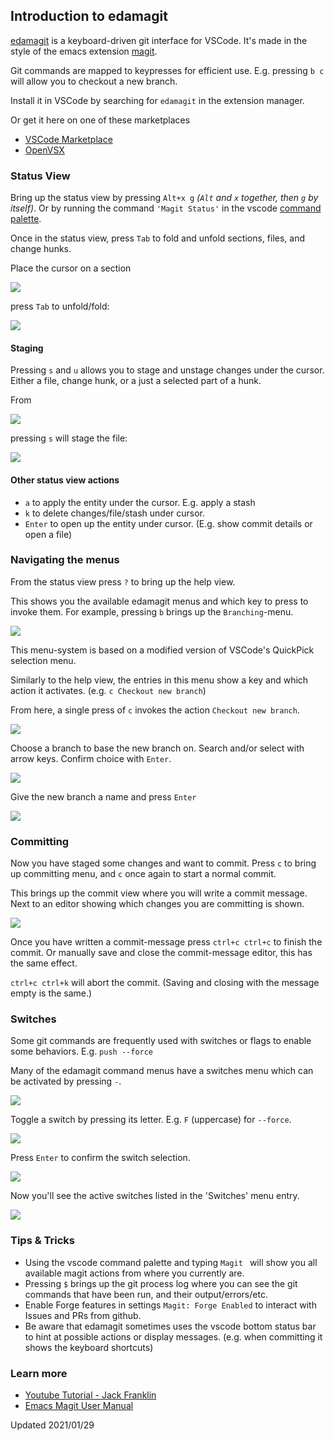 ## Introduction to edamagit

[edamagit](https://marketplace.visualstudio.com/items?itemName=kahole.magit) is a keyboard-driven git interface for VSCode. It's made in the style of the emacs extension [magit](https://magit.vc/).

Git commands are mapped to keypresses for efficient use. E.g. pressing `b c` will allow you to checkout a new branch.

Install it in VSCode by searching for `edamagit` in the extension manager.

Or get it here on one of these marketplaces
- [VSCode Marketplace](https://marketplace.visualstudio.com/items?itemName=kahole.magit)
- [OpenVSX](https://open-vsx.org/extension/kahole/magit)

### Status View

Bring up the status view by pressing `Alt+x g` _(`Alt` and `x` together, then `g` by itself)_.
Or by running the command `'Magit Status'` in the vscode [command palette](https://code.visualstudio.com/docs/getstarted/userinterface#_command-palette).


Once in the status view, press `Tab` to fold and unfold sections, files, and change hunks.

Place the cursor on a section

![](https://hole.dev/images/edamagit_introduction/tab_closed.jpg)

press `Tab` to unfold/fold:

![](https://hole.dev/images/edamagit_introduction/tab_open.jpg)

#### Staging

Pressing `s` and `u` allows you to stage and unstage changes under the cursor. Either a file, change hunk, or a just a selected part of a hunk.

From

![](https://hole.dev/images/edamagit_introduction/unstaged_file.jpg)

pressing `s` will stage the file:

![](https://hole.dev/images/edamagit_introduction/staged_file.jpg)

#### Other status view actions

- `a` to apply the entity under the cursor. E.g. apply a stash
- `k` to delete changes/file/stash under cursor.
- `Enter` to open up the entity under cursor. (E.g. show commit details or open a file)

### Navigating the menus

From the status view press `?` to bring up the help view.

This shows you the available edamagit menus and which key to press to invoke them.
For example, pressing `b` brings up the `Branching`-menu.

![](https://hole.dev/images/edamagit_introduction/help_view.jpg)

This menu-system is based on a modified version of VSCode's QuickPick selection menu.

Similarly to the help view, the entries in this menu show a key and which action it activates. (e.g. `c Checkout new branch`)

From here, a single press of `c` invokes the action `Checkout new branch`.

![](https://hole.dev/images/edamagit_introduction/branching_menu_1.jpg)

Choose a branch to base the new branch on. Search and/or select with arrow keys. Confirm choice with `Enter`.

![](https://hole.dev/images/edamagit_introduction/branching_menu_2.jpg)

Give the new branch a name and press `Enter`

![](https://hole.dev/images/edamagit_introduction/branching_menu_3.jpg)

### Committing

Now you have staged some changes and want to commit.
Press `c` to bring up committing menu, and `c` once again to start a normal commit.

This brings up the commit view where you will write a commit message. Next to an editor showing which changes you are committing is shown.

![](https://hole.dev/images/edamagit_introduction/committing.jpg)

Once you have written a commit-message press `ctrl+c ctrl+c` to finish the commit.
Or manually save and close the commit-message editor, this has the same effect.

`ctrl+c ctrl+k` will abort the commit. (Saving and closing with the message empty is the same.)

### Switches

Some git commands are frequently used with switches or flags to enable some behaviors.
E.g. `push --force`

Many of the edamagit command menus have a switches menu which can be activated by pressing `-`.

![](https://hole.dev/images/edamagit_introduction/switches_1.jpg)

Toggle a switch by pressing its letter. E.g. `F` (uppercase) for `--force`.

![](https://hole.dev/images/edamagit_introduction/switches_2.jpg)

Press `Enter` to confirm the switch selection.

![](https://hole.dev/images/edamagit_introduction/switches_3.jpg)

Now you'll see the active switches listed in the 'Switches' menu entry.

![](https://hole.dev/images/edamagit_introduction/switches_4.jpg)

### Tips & Tricks
- Using the vscode command palette and typing `Magit ` will show you all available magit actions from where you currently are.
- Pressing `$` brings up the git process log where you can see the git commands that have been run, and their output/errors/etc.
- Enable Forge features in settings `Magit: Forge Enabled` to interact with Issues and PRs from github.
- Be aware that edamagit sometimes uses the vscode bottom status bar to hint at possible actions or display messages. (e.g. when committing it shows the keyboard shortcuts)

### Learn more
- [Youtube Tutorial - Jack Franklin](https://www.youtube.com/watch?v=kDISNtPYhjk)
- [Emacs Magit User Manual](https://magit.vc/manual/magit.html)

Updated 2021/01/29